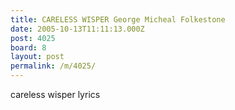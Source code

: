 ```yaml
---
title: CARELESS WISPER George Micheal Folkestone
date: 2005-10-13T11:11:13.000Z
post: 4025
board: 8
layout: post
permalink: /m/4025/
---
```

careless wisper lyrics
